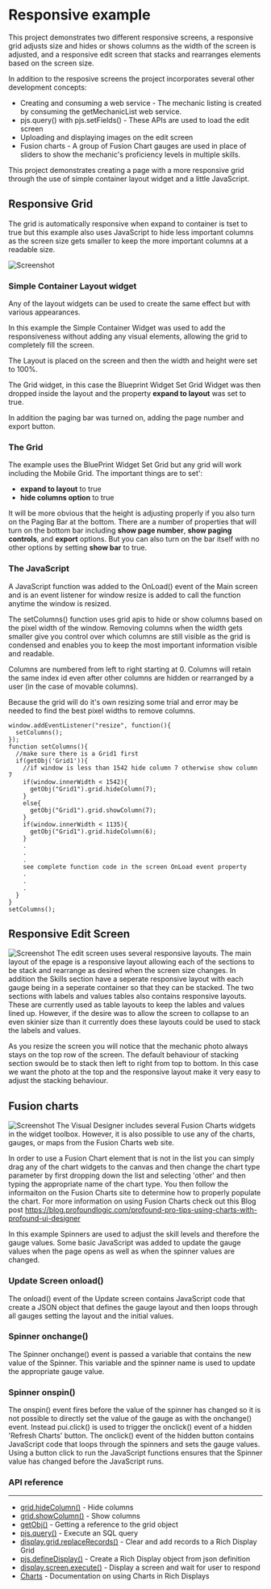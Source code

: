 # Responsive example
This project demonstrates two different responsive screens, a responsive grid adjusts size and hides or shows columns as the width of the screen is adjusted, and a responsive edit screen that stacks and rearranges elements based on the screen size.

In addition to the resposive screens the project incorporates several other development concepts:
* Creating and consuming a web service - The mechanic listing is created by consuming the getMechanicList web service.
* pjs.query() with pjs.setFields() - These APIs are used to load the edit screen
* Uploading and displaying images on the edit screen
* Fusion charts - A group of Fusion Chart gauges are used in place of sliders to show the mechanic's proficiency levels in multiple skills.

This project demonstrates creating a page with a more responsive grid through the use of simple container layout widget and a little JavaScript.


## Responsive Grid

The grid is automatically responsive when expand to container is tset to true but this example also uses JavaScript to hide less important columns as the screen size gets smaller to keep the more important columns at a readable size.

![Screenshot](public/resp1.png)

### Simple Container Layout widget
Any of the layout widgets can be used to create the same effect but with various appearances. 

In this example the Simple Container Widget was used to add the responsiveness without adding any visual elements, allowing the grid to completely fill the screen.

The Layout is placed on the screen and then the width and height were set to 100%.

The Grid widget, in this case the Blueprint Widget Set Grid Widget was then dropped inside the layout and the property **expand to layout** was set to true.

In addition the paging bar was turned on, adding the page number and export button. 

### The Grid
The example uses the BluePrint Widget Set Grid but any grid will work including the Mobile Grid.
The important things are to set':
* **expand to layout** to true
* **hide columns option** to true

It will be more obvious that the height is adjusting properly if you also turn on the Paging Bar at the bottom. There are a number of properties that will turn on the bottom bar including **show page number**, **show paging controls**, and **export** options. But you can also turn on the bar itself with no other options by setting **show bar** to true. 

### The JavaScript
A JavaScript function was added to the OnLoad() event of the Main screen and is an event listener for window resize is added to call the function anytime the window is resized.

The setColumns() function uses grid apis to hide or show columns based on the pixel width of the window. Removing columns when the width gets smaller give you control over which columns are still visible as the grid is condensed and enables you to keep the most important information visible and readable.

Columns are numbered from left to right starting at 0. Columns will retain the same index id even after other columns are hidden or rearranged by a user (in the case of movable columns).

Because the grid will do it's own resizing some trial and error may be needed to find the best pixel widths to remove columns. 

    window.addEventListener("resize", function(){
      setColumns();
    });
    function setColumns(){
      //make sure there is a Grid1 first
      if(getObj('Grid1')){
        //if window is less than 1542 hide column 7 otherwise show column 7
        if(window.innerWidth < 1542){
          getObj("Grid1").grid.hideColumn(7);
        }
        else{
          getObj("Grid1").grid.showColumn(7);    
        }
        if(window.innerWidth < 1135){
          getObj("Grid1").grid.hideColumn(6);
        }
        .
        .
        .
        see complete function code in the screen OnLoad event property
        .
        .
        .
      }
    }
    setColumns();

## Responsive Edit Screen

![Screenshot](public/ResponsiveEditScreen.png)
The edit screen uses several responsive layouts. The main layout of the epage is a responsive layout allowing each of the sections to be stack and rearrange as desired when the screen size changes.
In addition the Skills section have a seperate responsive layout with each gauge being in a seperate container so that they can be stacked.
The two sections with labels and values tables also contains responsive layouts. These are currently used as table layouts to keep the lables and values lined up. However, if the desire was to allow the screen to collapse to an even skinier size than it currently does these layouts could be used to stack the labels and values.

As you resize the screen you will notice that the mechanic photo always stays on the top row of the screen. The default behaviour of stacking section swould be to stack then left to right from top to bottom. In this case we want the photo at the top and the responsive layout make it very easy to adjust the stacking behaviour.

## Fusion charts
![Screenshot](public/chart.png)
The Visual Designer includes several Fusion Charts widgets in the widget toolbox. However, it is also possible to use any of the charts, gauges, or maps from the Fusion Charts web site.

In order to use a Fusion Chart element that is not in the list you can simply drag any of the chart widgets to the canvas and then change the chart type parameter by first dropping down the list and selecting 'other' and then typing the appropriate name of the chart type. You then follow the informaiton on the Fusion Charts site to determine how to properly populate the chart.
For more information on using Fusion Charts check out this Blog post https://blog.profoundlogic.com/profound-pro-tips-using-charts-with-profound-ui-designer

In this example Spinners are used to adjust the skill levels and therefore the gauge values. Some basic JavaScript was added to update the gauge values when the page opens as well as when the spinner values are changed.

### Update Screen onload()
The onload() event of the Update screen contains JavaScript code that create a JSON object that defines the gauge layout and then loops through all gauges setting the layout and the initial values.

### Spinner onchange()
The Spinner onchange() event is passed a variable that contains the new value of the Spinner. This variable and the spinner name is used to update the appropriate gauge value.

### Spinner onspin()
The onspin() event fires before the value of the spinner has changed so it is not possible to directly set the value of the gauge as with the onchange() event. Instead pui.click() is used to trigger the onclick() event of a hidden 'Refresh Charts' button. The onclick() event of the hidden button contains JavaScript code that loops through the spinners and sets the gauge values. Using a button click to run the JavaScript functions ensures that the Spinner value has changed before the JavaScript runs.

### API reference
---
- [grid.hideColumn()](https://core.profoundlogic.com/docs/pages/viewpage.action?pageId=38731929) - Hide columns
- [grid.showColumn()](https://core.profoundlogic.com/docs/pages/viewpage.action?pageId=38731927) - Show columns
- [getObj()](https://core.profoundlogic.com/docs/pages/viewpage.action?pageId=3276807) - Getting a reference to the grid object
- [pjs.query()](http://www.profoundlogic.com/docs/pages/viewpage.action?pageId=37028376) - Execute an SQL query
- [display.grid.replaceRecords()](http://www.profoundlogic.com/docs/pages/viewpage.action?pageId=33096379) - Clear and add records to a Rich Display Grid
- [pjs.defineDisplay()](http://www.profoundlogic.com/docs/pages/viewpage.action?pageId=31752760) - Create a Rich Display object from json definition
- [display.screen.execute()](http://www.profoundlogic.com/docs/pages/viewpage.action?pageId=31753041) - Display a screen and wait for user to respond
- [Charts](https://core.profoundlogic.com/docs/display/PUI/Charts) - Documentation on using Charts in Rich Displays